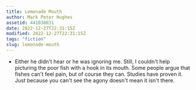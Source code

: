 ```yaml
---
title: Lemonade Mouth
author: Mark Peter Hughes
assetid: 441038031
date: 2022-12-27T22:31:15Z
modified: 2022-12-27T22:31:15Z
tags: "fiction"
slug: lemonade-mouth
---
```


*  Either he didn't hear or he was ignoring me. Still, I couldn't help picturing the poor fish with a hook in its mouth. Some people argue that fishes can't feel pain, but of course they can. Studies have proven it. Just because you can't see the agony doesn't mean it isn't there.

